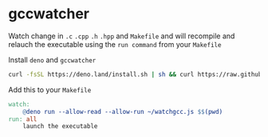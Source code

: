 # gccwatcher
Watch change in `.c` `.cpp` `.h` `.hpp` and `Makefile` and will recompile and relauch the executable using the `run command` from your `Makefile`

Install `deno` and `gccwatcher`
```bash
curl -fsSL https://deno.land/install.sh | sh && curl https://raw.githubusercontent.com/matubu/gccwatcher/main/watchgcc.js > ~/gccwatcher.js
```

Add this to your `Makefile`
```Makefile
watch:
	@deno run --allow-read --allow-run ~/watchgcc.js $$(pwd)
run: all
	launch the executable
```
